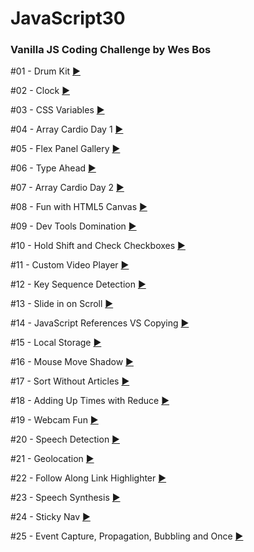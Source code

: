 # JavaScript30

 ### Vanilla JS Coding Challenge by Wes Bos
 #01 - Drum Kit [:arrow_forward:](https://martaniemiec.github.io/JavaScript30/01-JavaScript%20Drum%20Kit/index.html)
 
 #02 - Clock [:arrow_forward:](https://martaniemiec.github.io/JavaScript30/02-JS%20and%20CSS%20Clock/index.html)

 #03 - CSS Variables [:arrow_forward:](https://martaniemiec.github.io/JavaScript30/03-CSS_Variables/index.html)

 #04 - Array Cardio Day 1 [:arrow_forward:](https://martaniemiec.github.io/JavaScript30/04-Array_Cardio_Day_1/index.html)

 #05 - Flex Panel Gallery [:arrow_forward:](https://martaniemiec.github.io/JavaScript30/05-Flex_Panel_Gallery/index.html)

 #06 - Type Ahead [:arrow_forward:](https://martaniemiec.github.io/JavaScript30/06-Type_Ahead/index.html)

 #07 - Array Cardio Day 2 [:arrow_forward:](https://martaniemiec.github.io/JavaScript30/07-Array_Cardio_Day_2/index.html)

 #08 - Fun with HTML5 Canvas [:arrow_forward:](https://martaniemiec.github.io/JavaScript30/08-Fun_with_HTML5_Canvas/index.html)

 #09 - Dev Tools Domination [:arrow_forward:](https://martaniemiec.github.io/JavaScript30/09-Dev_Tools_Domination/index.html)

 #10 - Hold Shift and Check Checkboxes [:arrow_forward:](https://martaniemiec.github.io/JavaScript30/10-Hold_Shift_and_Check_Checkboxes/index.html)

 #11 - Custom Video Player [:arrow_forward:](https://martaniemiec.github.io/JavaScript30/11-Custom_Video_Player/index.html)

 #12 - Key Sequence Detection [:arrow_forward:](https://martaniemiec.github.io/JavaScript30/12-Key_Sequence_Detection/index.html)

 #13 - Slide in on Scroll [:arrow_forward:](https://martaniemiec.github.io/JavaScript30/13-Slide_in_on_Scroll/index.html)

 #14 - JavaScript References VS Copying [:arrow_forward:](https://martaniemiec.github.io/JavaScript30/14-JavaScript_References_VS_Copying/index.html)

 #15 - Local Storage [:arrow_forward:](https://martaniemiec.github.io/JavaScript30/15-LocalStorage/index.html)

 #16 - Mouse Move Shadow [:arrow_forward:](https://martaniemiec.github.io/JavaScript30/16-Mouse_Move_Shadow/index.html)

 #17 - Sort Without Articles [:arrow_forward:](https://martaniemiec.github.io/JavaScript30/17-Sort_Without_Articles/index.html)

 #18 - Adding Up Times with Reduce [:arrow_forward:](https://martaniemiec.github.io/JavaScript30/18-Adding_Up_Times_with_Reduce/index.html)

 #19 - Webcam Fun [:arrow_forward:](https://martaniemiec.github.io/JavaScript30/19-Webcam_Fun/index.html)

 #20 - Speech Detection [:arrow_forward:](https://martaniemiec.github.io/JavaScript30/20-Speech_Detection/index.html)

 #21 - Geolocation [:arrow_forward:](https://martaniemiec.github.io/JavaScript30/21-Geolocation/index.html)

 #22 - Follow Along Link Highlighter [:arrow_forward:](https://martaniemiec.github.io/JavaScript30/22-Follow_Along_Link_Highlighter/index.html)

 #23 - Speech Synthesis [:arrow_forward:](https://martaniemiec.github.io/JavaScript30/23-Speech_Synthesis/index.html)

 #24 - Sticky Nav [:arrow_forward:](https://martaniemiec.github.io/JavaScript30/24-Sticky_Nav/index.html)

 #25 - Event Capture, Propagation, Bubbling and Once [:arrow_forward:](https://martaniemiec.github.io/JavaScript30/25-Event_Capture,Propagation,Bubbling_and_Once/index.html)